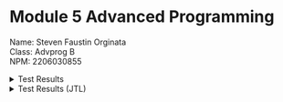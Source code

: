 # Module 5 Advanced Programming

Name: Steven Faustin Orginata <br>
Class: Advprog B<br>
NPM: 2206030855<br>

<details>
    <summary>Test Results</summary>
    /all-student-name test results <Br>
    <img src="./images/test-results/AllStudentTestResults.png", width="75%"/> <br>
    /highest-gpa test results <Br>
    <img src="./images/test-results/HighestGPATestResults.png", width="75%"/>
</details>
<details>
    <summary>Test Results (JTL)</summary>
    /all-student-name test results <Br>
    <img src="./images/jtl/AllStudentJTL.png", width="75%"/> <br>
    /highest-gpa test results <Br>
    <img src="./images/jtl/HighestGPAJTL.png", width="75%"/>
</details>
